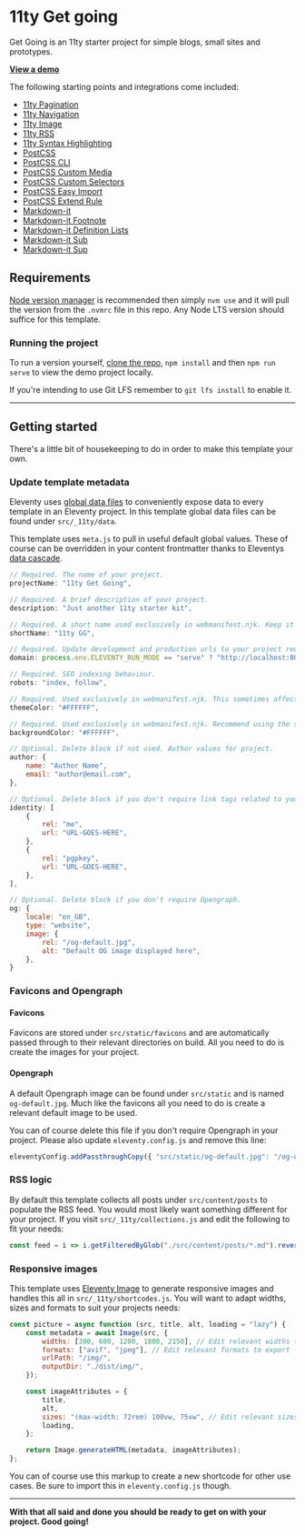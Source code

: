 # 11ty Get going
Get Going is an 11ty starter project for simple blogs, small sites and prototypes.

**[View a demo](https://mellow-crepe-c98c31.netlify.app)**

The following starting points and integrations come included:

- [11ty Pagination](https://www.11ty.dev/docs/pagination/)
- [11ty Navigation](https://www.11ty.dev/docs/plugins/navigation/)
- [11ty Image](https://www.11ty.dev/docs/plugins/image/)
- [11ty RSS](https://www.11ty.dev/docs/plugins/rss/)
- [11ty Syntax Highlighting](https://www.11ty.dev/docs/plugins/syntaxhighlight/)
- [PostCSS](https://postcss.org/)
- [PostCSS CLI](https://www.npmjs.com/package/postcss-cli)
- [PostCSS Custom Media](https://www.npmjs.com/package/postcss-custom-media)
- [PostCSS Custom Selectors](https://www.npmjs.com/package/postcss-custom-selectors)
- [PostCSS Easy Import](https://www.npmjs.com/package/postcss-easy-import)
- [PostCSS Extend Rule](https://www.npmjs.com/package/postcss-extend-rule)
- [Markdown-it](https://www.npmjs.com/package/markdown-it)
- [Markdown-it Footnote](https://www.npmjs.com/package/markdown-it-footnote)
- [Markdown-it Definition Lists](https://www.npmjs.com/package/markdown-it-deflist)
- [Markdown-it Sub](https://www.npmjs.com/package/markdown-it-sub)
- [Markdown-it Sup](https://www.npmjs.com/package/markdown-it-sup)

## Requirements
[Node version manager](https://github.com/nvm-sh/nvm) is recommended then simply `nvm use` and it will pull the version from the `.nvmrc` file in this repo. Any Node LTS version should suffice for this template.

### Running the project
To run a version yourself, [clone the repo](https://github.com/kevh-c/11ty-get-going), `npm install`  and then `npm run serve` to view the demo project locally.

If you're intending to use Git LFS remember to `git lfs install` to enable it.

---

## Getting started
There's a little bit of housekeeping to do in order to make this template your own.

### Update template metadata
Eleventy uses [global data files](https://www.11ty.dev/docs/data-global/) to conveniently expose data to every template in an Eleventy project. In this template global data files can be found under `src/_11ty/data`. 

This template uses `meta.js` to pull in useful default global values. These of course can be overridden in your content frontmatter thanks to Eleventys [data cascade](https://www.11ty.dev/docs/data-cascade/).

```js
// Required. The name of your project.
projectName: "11ty Get Going", 

// Required. A brief description of your project.
description: "Just another 11ty starter kit", 

// Required. A short name used exclusively in webmanifest.njk. Keep it under 12 characters to minimize the possibility of truncation. Can be safely deleted if you delete webmanifest.njk.
shortName: "11ty GG", 

// Required. Update development and production urls to your project requirements.
domain: process.env.ELEVENTY_RUN_MODE == "serve" ? "http://localhost:8080" : "https://example.com", 

// Required. SEO indexing behaviour.
robots: "index, follow",

// Required. Used exclusively in webmanifest.njk. This sometimes affects how an OS displays your site. Can be safely deleted if you delete webmanifest.njk.
themeColor: "#FFFFFF",

// Required. Used exclusively in webmanifest.njk. Recommend using the same value as body background color in your CSS. Can be safely deleted if you delete webmanifest.njk.
backgroundColor: "#FFFFFF", 

// Optional. Delete block if not used. Author values for project.
author: {
	name: "Author Name", 
	email: "author@email.com", 
},

// Optional. Delete block if you don't require link tags related to your idenity. Duplicate as many objects as you need!
identity: [
	{
		rel: "me",
		url: "URL-GOES-HERE",
	},
	{
		rel: "pgpkey",
		url: "URL-GOES-HERE",
	},
],

// Optional. Delete block if you don't require Opengraph.
og: {
	locale: "en_GB",
	type: "website",
	image: {
		rel: "/og-default.jpg",
		alt: "Default OG image displayed here",
	},
}
```

### Favicons and Opengraph

#### Favicons
Favicons are stored under `src/static/favicons` and are automatically passed through to their relevant directories on build. All you need to do is create the images for your project.

#### Opengraph
A default Opengraph image can be found under `src/static` and is named `og-default.jpg`. Much like the favicons all you need to do is create a relevant default image to be used. 

You can of course delete this file if you don't require Opengraph in your project. Please also update `eleventy.config.js` and remove this line: 

```js
eleventyConfig.addPassthroughCopy({ "src/static/og-default.jpg": "/og-default.jpg" });
```

### RSS logic
By default this template collects all posts under `src/content/posts` to populate the RSS feed. You would most likely want something different for your project. If you visit `src/_11ty/collections.js` and edit the following to fit your needs: 

```js
const feed = i => i.getFilteredByGlob("./src/content/posts/*.md").reverse();
```

### Responsive images
This template uses [Eleventy Image](https://www.11ty.dev/docs/plugins/image/) to generate responsive images and handles this all in `src/_11ty/shortcodes.js`. You will want to adapt widths, sizes and formats to suit your projects needs:

```js
const picture = async function (src, title, alt, loading = "lazy") {
	const metadata = await Image(src, {
		widths: [300, 600, 1200, 1800, 2150], // Edit relevant widths to export
		formats: ["avif", "jpeg"], // Edit relevant formats to export
		urlPath: "/img/",
		outputDir: "./dist/img/",
	});

	const imageAttributes = {
		title,
		alt,
		sizes: "(max-width: 72rem) 100vw, 75vw", // Edit relevant sizes based on your responsive layout
		loading,
	};

	return Image.generateHTML(metadata, imageAttributes);
};
```
You can of course use this markup to create a new shortcode for other use cases. Be sure to import this in `eleventy.config.js` though.

---

**With that all said and done you should be ready to get on with your project. Good going!**